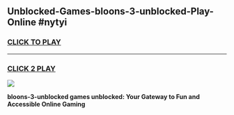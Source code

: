 
## Unblocked-Games-bloons-3-unblocked-Play-Online #nytyi
<h3>
<a href="https://news.freeplayer.one?title=bloons-3-unblocked&ref=3">CLICK TO PLAY</a></h3>
<hr>

<h3>
<a href="https://news.freeplayer.one?title=bloons-3-unblocked&ref=3">CLICK 2 PLAY</a>
  
</h3>

<a href="https://news.freeplayer.one?title=bloons-3-unblocked&ref=3"><img src="https://clearcache.store/games.png"></a>


**bloons-3-unblocked games unblocked: Your Gateway to Fun and Accessible Online Gaming**
